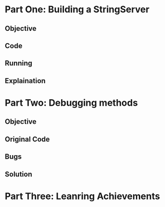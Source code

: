 # Part One: Building a StringServer
## Objective
## Code
## Running
## Explaination
# Part Two: Debugging methods
## Objective
## Original Code
## Bugs
## Solution
# Part Three: Leanring Achievements
